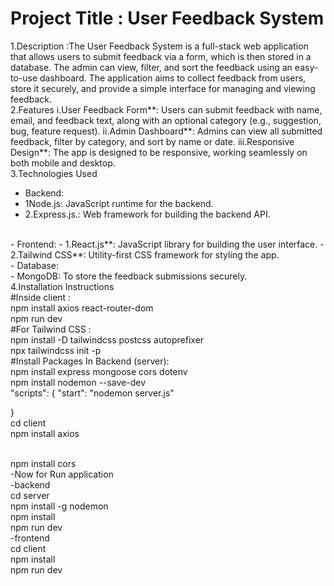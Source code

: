  # Project Title : User Feedback System

1.Description :The User Feedback System is a full-stack web application that allows users to submit feedback via a form, which is then stored in a database. The admin can view, filter, and sort the feedback using an easy-to-use dashboard. The application aims to collect feedback from users, store it securely, and provide a simple interface for managing and viewing feedback.
<br>
2.Features
i.User Feedback Form**: Users can submit feedback with name, email, and feedback text, along with an optional category (e.g., suggestion, bug, feature request).
ii.Admin Dashboard**: Admins can view all submitted feedback, filter by category, and sort by name or date.
iii.Responsive Design**: The app is designed to be responsive, working seamlessly on both mobile and desktop.
<br>
3.Technologies Used
<br>
- Backend:
- 1Node.js: JavaScript runtime for the backend.
- 2.Express.js.: Web framework for building the backend API.
<br>
- Frontend:
- 1.React.js**: JavaScript library for building the user interface.
- 2.Tailwind CSS**: Utility-first CSS framework for styling the app.
  <br>
- Database:
  <br>
- MongoDB: To store the feedback submissions securely.
<br>
4.Installation Instructions
  <br>
#Inside client :
<br>
npm install axios react-router-dom
<br>
npm run dev
<br>
#For Tailwind CSS :
<br>
npm install -D tailwindcss postcss autoprefixer
<br>
npx tailwindcss init -p
<br>
#Install Packages In Backend (server):
<br>
npm install express mongoose cors dotenv
<br>
npm install nodemon --save-dev
<br>
"scripts": {
  "start": "nodemon server.js"

}<br>
cd client
<br>
npm install axios

<br>
npm install cors
<br>
-Now for Run application 
<br>
-backend
<br>
cd server
<br>
npm install -g nodemon
<br>
npm install
<br>
npm run dev
<br>
-frontend
<br>
cd client
<br>
npm install
<br>
npm run dev
<br>



